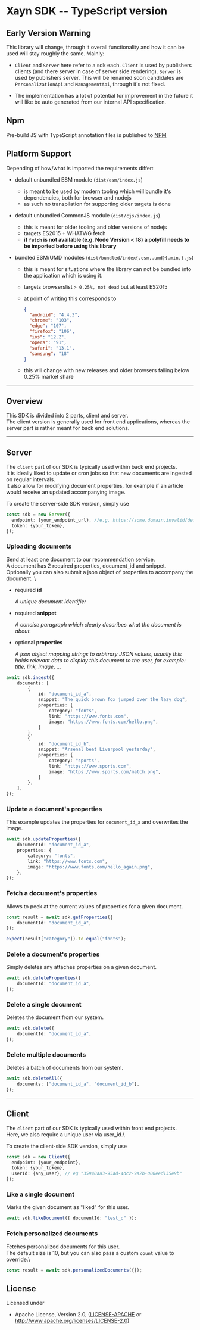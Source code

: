 # Xayn SDK -- TypeScript version

## Early Version Warning

This library will change, through it overall functionality
and how it can be used will stay roughly the same. Mainly:

- `Client` and `Server` here refer to a sdk each. `Client` is used by publishers
  clients (and there server in case of server side rendering). `Server` is used
  by publishers server. This will be renamed soon candidates are `PersonalizationApi`
  and `ManagementApi`, through it's not fixed.

- The implementation has a lot of potential for improvement in the future it will
  like be auto generated from our internal API specification.


## Npm

Pre-build JS with TypeScript annotation files is published to [NPM](https://www.npmjs.com/package/xayn_ts_sdk)

## Platform Support

Depending of how/what is imported the requirements differ:

- default unbundled ESM module (`dist/esm/index.js`)
    - is meant to be used by modern tooling which will bundle it's dependencies, both for browser and nodejs
    - as such no transpilation for supporting older targets is done

- default unbundled CommonJS module (`dist/cjs/index.js`)
    - this is meant for older tooling and older versions of nodejs
    - targets ES2015 + WHATWG fetch
    - **if `fetch` is not available (e.g. Node Version < 18) a polyfill needs to be imported before using this library**

- bundled ESM/UMD modules (`dist/bundled/index{.esm,.umd}{.min,}.js`)
    - this is meant for situations where the library can not be bundled into the application which is using it.
    - targets browserslist `> 0.25%, not dead` but at least ES2015
    - at point of writing this corresponds to

      ```json
      {
        "android": "4.4.3",
        "chrome": "103",
        "edge": "107",
        "firefox": "106",
        "ios": "12.2",
        "opera": "91",
        "safari": "13.1",
        "samsung": "18"
      }
      ```
    - this will change with new releases and older browsers falling below
      0.25% market share

___

## Overview

This SDK is divided into 2 parts, client and server.\
The client version is generally used for front end applications, whereas the server part is rather meant for back end solutions.

___

## Server
The ```client``` part of our SDK is typically used within back end projects.\
It is ideally liked to update or cron jobs so that new documents are ingested on regular intervals.\
It also allow for modifying document properties, for example if an article would receive an updated accompanying image.

To create the server-side SDK version, simply use

```typescript
const sdk = new Server({
  endpoint: {your_endpoint_url}, //e.g. https://some.domain.invalid/default
  token: {your_token},
});
```

### Uploading documents
Send at least one document to our recommendation service.\
A document has 2 required properties, document_id and snippet.\
Optionally you can also submit a json object of properties to accompany the document.
\
<ul>
    <li>
        <p>required <b>id</b></p>
        <p><i>A unique document identifier</i></p>
    </li>
    <li>
        <p>required <b>snippet</b></p>
        <p><i>A concise paragraph which clearly describes what the document is about.</i></p>
    </li>
    <li>
        <p>optional <b>properties</b></p>
        <p><i>A json object mapping strings to arbitrary JSON values, usually this holds relevant data to display this document to the user, for example: title, link, image, ...</i></p>
    </li>
</ul>

```typescript
await sdk.ingest({
    documents: [
        {
            id: "document_id_a",
            snippet: "The quick brown fox jumped over the lazy dog",
            properties: {
                category: "fonts",
                link: "https://www.fonts.com",
                image: "https://www.fonts.com/hello.png",
            }
        },
        {
            id: "document_id_b",
            snippet: "Arsenal beat Liverpool yesterday",
            properties: {
                category: "sports",
                link: "https://www.sports.com",
                image: "https://www.sports.com/match.png",
            }
        },
    ],
});
```

### Update a document's properties

This example updates the properties for ```document_id_a``` and overwrites the image.

```typescript
await sdk.updateProperties({
    documentId: "document_id_a",
    properties: {
        category: "fonts",
        link: "https://www.fonts.com",
        image: "https://www.fonts.com/hello_again.png",
    },
});
```

### Fetch a document's properties

Allows to peek at the current values of properties for a given document.

```typescript
const result = await sdk.getProperties({
    documentId: "document_id_a",
});

expect(result["category"]).to.equal("fonts");
```

### Delete a document's properties

Simply deletes any attaches properties on a given document.

```typescript
await sdk.deleteProperties({
    documentId: "document_id_a",
});
```

### Delete a single document

Deletes the document from our system.

```typescript
await sdk.delete({
    documentId: "document_id_a",
});
```

### Delete multiple documents

Deletes a batch of documents from our system.

```typescript
await sdk.deleteAll({
    documents: ["document_id_a", "document_id_b"],
});
```

___

## Client

The ```client``` part of our SDK is typically used within front end projects.\
Here, we also require a unique user via user_id.\

To create the client-side SDK version, simply use

```typescript
const sdk = new Client({
  endpoint: {your_endpoint},
  token: {your_token},
  userId: {any_user}, // eg "35940aa3-95ad-4dc2-9a2b-000eed135e9b"
});
```

### Like a single document

Marks the given document as "liked" for this user.

```typescript
await sdk.likeDocument({ documentId: "test_d" });
```

### Fetch personalized documents

Fetches personalized documents for this user.\
The default size is 10, but you can also pass a custom ```count``` value to override.\

```typescript
const result = await sdk.personalizedDocuments({});
```

License
--------

Licensed under

- Apache License, Version 2.0, ([LICENSE-APACHE](LICENSE-APACHE) or http://www.apache.org/licenses/LICENSE-2.0)
